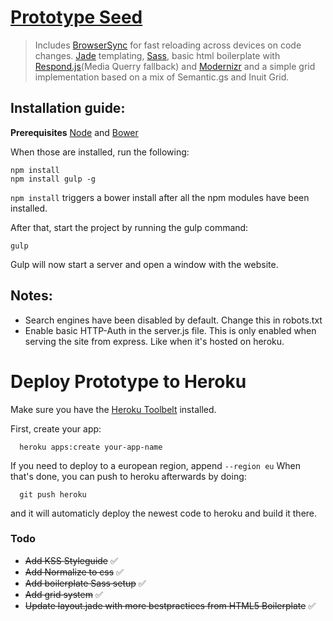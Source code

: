 
# [ Prototype Seed ](https://github.com/chriskjaer/prototype-seed)
> Includes [BrowserSync](https://github.com/shakyShane/browser-sync) for fast reloading across devices on code changes. [Jade](http://jade-lang.com) templating, [Sass](http://sass-lang.com/), basic html boilerplate with [Respond.js](https://github.com/scottjehl/Respond)(Media Querry fallback) and [Modernizr](http://modernizr.com/) and a simple grid implementation based on a mix of Semantic.gs and Inuit Grid.

## Installation guide:

__Prerequisites__
[Node](http://nodejs.org) and [Bower](http://bower.io/)

When those are installed, run the following:
```
npm install
npm install gulp -g
```
`npm install` triggers a bower install after all the npm modules have been
installed.

After that, start the project by running the gulp command:
```
gulp
```

Gulp will now start a server and open a window with the website. 

## Notes:

- Search engines have been disabled by default. Change this in robots.txt
- Enable basic HTTP-Auth in the server.js file. This is only enabled when
  serving the site from express. Like when it's hosted on heroku.

# Deploy Prototype to Heroku
Make sure you have the [Heroku Toolbelt](https://toolbelt.heroku.com/)
installed.

First, create your app:

```
  heroku apps:create your-app-name
```
If you need to deploy to a european region, append `--region eu`
When that's done, you can push to heroku afterwards by doing:
```
  git push heroku
```

and it will automaticly deploy the newest code to heroku and build it there.



### Todo
- ~~Add KSS Styleguide~~ :white_check_mark:
- ~~Add Normalize to css~~ :white_check_mark:
- ~~Add boilerplate Sass setup~~ :white_check_mark:
- ~~Add grid system~~ :white_check_mark:
- ~~Update layout.jade with more bestpractices from HTML5 Boilerplate~~ :white_check_mark:
